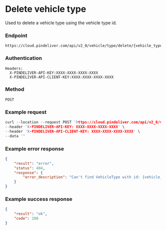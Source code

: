 # Delete vehicle type

Used to delete a vehicle type using the vehicle type id.

### Endpoint
```
https://cloud.pindeliver.com/api/v2_0/vehicle/type/delete/{vehicle_type_id}
```

### Authentication
```
Headers:
  X-PINDELIVER-API-KEY:XXXX-XXXX-XXXX-XXXX
  X-PINDELIVER-API-CLIENT-KEY:XXXX-XXXX-XXXX-XXXX
```

### Method
```
POST
```

### Example request
```C
curl --location --request POST 'https://cloud.pindeliver.com/api/v2_0/vehicle/type/delete/{vehicle_type_id}' \
--header 'X-PINDELIVER-API-KEY: XXXX-XXXX-XXXX-XXXX' \
--header 'X-PINDELIVER-API-CLIENT-KEY: XXXX-XXXX-XXXX-XXXX' \
--data ''
```

### Example error response
```JSON
{
    "result": "error",
    "status": 404,
    "response": {
        "error_description": "Can't find VehicleType with id: {vehicle_type_id}"
    }
}
```

### Example success response
```JSON
{
    "result": "ok",
    "code": 200
}
```
